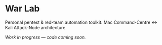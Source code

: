 # War Lab

Personal pentest & red-team automation toolkit.
Mac Command-Centre ↔️ Kali Attack-Node architecture.

_Work in progress — code coming soon._
